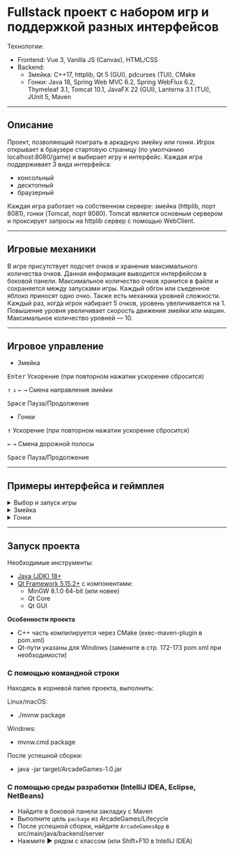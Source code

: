 # Fullstack проект с набором игр и поддержкой разных интерфейсов

Технологии:

* Frontend: Vue 3, Vanilla JS (Canvas), HTML/CSS
* Backend:
    * Змейка: С++17, httplib, Qt 5 (GUI), pdcurses (TUI), CMake
    * Гонки: Java 18, Spring Web MVC 6.2, Spring WebFlux 6.2, Thymeleaf 3.1, Tomcat 10.1, JavaFX 22 (GUI), Lanterna
      3.1 (TUI), JUnit 5, Maven

---

## Описание

Проект, позволяющий поиграть в аркадную змейку или гонки. Игрок открывает в браузере стартовую страницу (по
умолчанию localhost:8080/game) и выбирает игру и интерфейс. Каждая игра поддерживает 3 вида интерфейса:

* консольный
* десктопный
* браузерный

Каждая игра работает на собственном сервере: змейка (httplib, порт 8081), гонки (Tomcat, порт 8080). Tomcat
является основным сервером и проксирует запросы на httplib сервер с помощью WebClient.

---

## Игровые механики

В игре присутствует подсчет очков и хранение максимального количества очков. Данная информация выводится интерфейсом в
боковой панели. Максимальное количество очков хранится в файле и сохраняется между запусками игры. Каждый обгон или
съеденное яблоко приносят одно очко. Также есть механика уровней сложности. Каждый раз, когда игрок набирает 5 очков,
уровень увеличивается на 1. Повышение уровня увеличивает скорость движения змейки или машин. Максимальное количество
уровней — 10.

---

## Игровое управление

* Змейка

<kbd>Enter</kbd> Ускорение (при повторном нажатии ускорение сбросится)

<kbd>↑</kbd> <kbd>↓</kbd> <kbd>←</kbd> <kbd>→</kbd> Смена направления змейки

<kbd>Space</kbd> Пауза/Продолжение

* Гонки

<kbd>↑</kbd> Ускорение (при повторном нажатии ускорение сбросится)

<kbd>←</kbd> <kbd>→</kbd> Смена дорожной полосы

<kbd>Space</kbd> Пауза/Продолжение

---

## Примеры интерфейса и геймплея

<details>
<summary>Выбор и запуск игры</summary>

* Страница выбора игры

![start](src/main/resources/misc/start.png)

* Страница выбора интерфейса

![game_ui](src/main/resources/misc/game_ui.png)

</details>

<details>
<summary>Змейка</summary>

* Консольный режим

![snake_tui](src/main/resources/misc/snake_tui.png)

* Десктопный режим

![snake_gui](src/main/resources/misc/snake_gui.png)

* Браузерный режим

![snake_web](src/main/resources/misc/snake_web.png)

</details>

<details>
<summary>Гонки</summary>

* Консольный режим

![racing_tui](src/main/resources/misc/racing_tui.png)

* Десктопный режим

![racing_gui](src/main/resources/misc/racing_gui.png)

* Браузерный режим

![racing_web](src/main/resources/misc/racing_web.png)

</details>

---

## Запуск проекта

Необходимые инструменты:

* [Java (JDK) 18+](https://github.com/corretto/corretto-18/releases)
* [Qt Framework 5.15.2+](https://www.qt.io/download-dev) с компонентами:
    - MinGW 8.1.0 64-bit (или новее)
    - Qt Core
    - Qt GUI

**Особенности проекта**

* C++ часть компилируется через CMake (exec-maven-plugin в pom.xml)
* Qt-пути указаны для Windows (замените в стр. 172-173 pom.xml при необходимости)

### С помощью командной строки

Находясь в корневой папке проекта, выполнить:

Linux/macOS:

* ./mvnw package

Windows:

* mvnw.cmd package

После успешной сборки:

* java -jar target/ArcadeGames-1.0.jar

### С помощью среды разработки (IntelliJ IDEA, Eclipse, NetBeans)

* Найдите в боковой панели закладку с Maven
* Выполните цель `package` из ArcadeGames/Lifecycle
* После успешной сборки, найдите `ArcadeGamesApp` в src/main/java/backend/server
* Нажмите ▶️ рядом с классом (или Shift+F10 в IntelliJ IDEA)